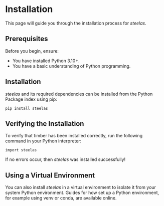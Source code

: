 # Installation

This page will guide you through the installation process for *steelas*.

## Prerequisites

Before you begin, ensure:
* You have installed Python 3.10+.
* You have a basic understanding of Python programming.

## Installation

*steelas* and its required dependencies can be installed from the Python Package index using pip:
```
pip install steelas
```

## Verifying the Installation
To verify that timber has been installed correctly, run the following command in your Python interpreter:
```
import steelas
```
If no errors occur, then *steelas* was installed successfully!

## Using a Virtual Environment
You can also install *steelas* in a virtual environment to isolate it from your system Python environment. Guides for how set up a Python environment, for example using venv or conda, are available online. 